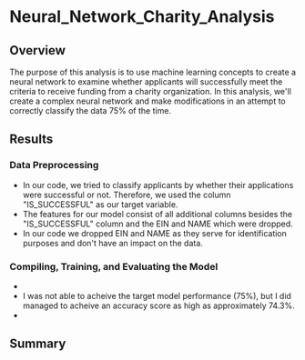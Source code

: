 # Neural_Network_Charity_Analysis

## Overview

The purpose of this analysis is to use machine learning concepts to create a neural network to examine whether applicants will successfully meet the criteria to receive funding from a charity organization. In this analysis, we'll create a complex neural network and make modifications in an attempt to correctly classify the data 75% of the time.

## Results

### Data Preprocessing

- In our code, we tried to classify applicants by whether their applications were successful or not. Therefore, we used the column "IS_SUCCESSFUL" as our target variable. 
- The features for our model consist of all additional columns besides the "IS_SUCCESSFUL" column and the EIN and NAME which were dropped. 
- In our code we dropped EIN and NAME as they serve for identification purposes and don't have an impact on the data. 

### Compiling, Training, and Evaluating the Model

-
- I was not able to acheive the target model performance (75%), but I did managed to acheive an accuracy score as high as approximately 74.3%.
-

## Summary
